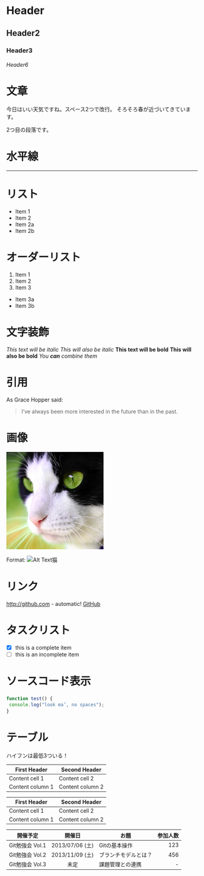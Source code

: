 
# Header
## Header2
### Header3
###### Header6

# 文章
今日はいい天気ですね。スペース2つで改行。
そろそろ春が近づいてきています。

2つ目の段落です。

# 水平線
---

# リスト
* Item 1
* Item 2
 * Item 2a
 * Item 2b

# オーダーリスト
 1. Item 1
 2. Item 2
 3. Item 3
  * Item 3a
  * Item 3b

# 文字装飾
*This text will be italic*
_This will also be italic_
**This text will be bold**
__This will also be bold__
*You **can** combine them*


# 引用
As Grace Hopper said:
> I’ve always been more interested
> in the future than in the past.


# 画像
![GreenEye猫](./images/greeneyecat.jpg)

Format: ![Alt Text猫](https://upload.wikimedia.org/wikipedia/commons/e/e0/2016-06-12_Orange_and_white_tabby_cat_born_in_2016_%E8%8C%B6%E3%83%88%E3%83%A9%E7%99%BD%E3%81%AD%E3%81%93%E5%AD%90%E7%8C%AB_2016%E5%B9%B4%E7%94%9F%E3%81%BE%E3%82%8C_DSCF6403%E2%98%86%E5%BD%A1.jpg)

# リンク
http://github.com - automatic!
[GitHub](http://github.com)

# タスクリスト
- [x] this is a complete item
- [ ] this is an incomplete item

# ソースコード表示
```javascript
function test() {
 console.log("look ma’, no spaces");
}
```

# テーブル
ハイフンは最低3ついる！

First Header|Second Header
---|---
Content cell 1|Content cell 2
Content column 1|Content column 2

| First Header | Second Header |
| ------- | ------- |
| Content cell 1 | Content cell 2 |
| Content column 1 | Content column 2 |

| 開催予定        | 開催日          | お題                 | 参加人数|
| --------------- |:---------------:| -------------------- | -------:|
| Git勉強会 Vol.1 | 2013/07/06 (土) | Gitの基本操作        | 123     |
| Git勉強会 Vol.2 | 2013/11/09 (土) | ブランチモデルとは？ | 456     |
| Git勉強会 Vol.3 | 未定            | 課題管理との連携     | -       |
